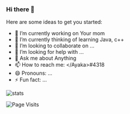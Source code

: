 ### Hi there 👋


Here are some ideas to get you started:

- 🔭 I’m currently working on Your mom
- 🌱 I’m currently thinking of learning Java, c++
- 👯 I’m looking to collaborate on ...
- 🤔 I’m looking for help with ...
- 💬 Ask me about Anything
- 📫 How to reach me: &lt;/Ayaka&gt;#4318 
- 😄 Pronouns: ...
- ⚡ Fun fact: ...

![stats](https://github-readme-stats.vercel.app/api?username=Uthsho&theme=dark&count_private=true&show_icons=true)

![Page Visits](https://komarev.com/ghpvc/?username=Uthsho&color=orange)
